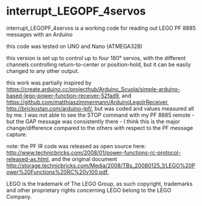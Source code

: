 # interrupt_LEGOPF_4servos
interrupt_LEGOPF_4servos is a working code for reading out LEGO PF 8885 messages with an Arduino

this code was tested on UNO and Nano (ATMEGA328)

this version is set up to control up to four 180° servos, with the different channels controlling return-to-center or position-hold, but it can be easily changed to any other output.

this work was partially inspired by https://create.arduino.cc/projecthub/Arduino_Scuola/simple-arduino-based-lego-power-function-receiver-52fad9, and https://github.com/matthiaszimmermann/ArduinoLegoIrReceiver, http://brickostan.com/arduino-lpf/,
but was coded and values measured all by me. I was not able to see the STOP command with my PF 8885 remote - but the GAP message was consistently there - I think this is the major change/difference compared to the others with respect to the PF message capture. 
 
note: the PF IR code was released as open source here: http://www.technicbricks.com/2008/01/power-functions-rc-protocol-released-as.html, and the original document http://storage.technicbricks.com/Media/2008/TBs_20080125_1/LEGO%20Power%20Functions%20RC%20v100.pdf,
 
LEGO is the trademark of The LEGO Group, as such copyright, trademarks and other proprietary rights concerning LEGO belong to the LEGO Company.
